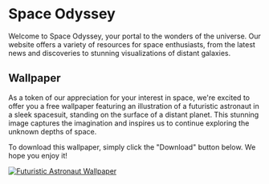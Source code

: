 <!--font:Poppins-->

# Space Odyssey

Welcome to Space Odyssey, your portal to the wonders of the universe. Our website offers a variety of resources for space enthusiasts, from the latest news and discoveries to stunning visualizations of distant galaxies.

## Wallpaper

As a token of our appreciation for your interest in space, we're excited to offer you a free wallpaper featuring an illustration of a futuristic astronaut in a sleek spacesuit, standing on the surface of a distant planet. This stunning image captures the imagination and inspires us to continue exploring the unknown depths of space.

To download this wallpaper, simply click the "Download" button below. We hope you enjoy it!

[![Futuristic Astronaut Wallpaper](https://example.com/futuristic-astronaut-wallpaper.jpg)](https://example.com/futuristic-astronaut-wallpaper.jpg "Download Futuristic Astronaut Wallpaper")

<!--

Write me markdown content of website with wallpaper:

"An illustration of a futuristic astronaut in a sleek spacesuit, standing on the surface of a distant planet."

The header of the page should not be copy of the text but rather a real content of the website which is using this wallpaper.


---


# Space Odyssey

Welcome to Space Odyssey, your portal to the wonders of the universe. Our website offers a variety of resources for space enthusiasts, from the latest news and discoveries to stunning visualizations of distant galaxies.

## Wallpaper

As a token of our appreciation for your interest in space, we're excited to offer you a free wallpaper featuring an illustration of a futuristic astronaut in a sleek spacesuit, standing on the surface of a distant planet. This stunning image captures the imagination and inspires us to continue exploring the unknown depths of space.

To download this wallpaper, simply click the "Download" button below. We hope you enjoy it!

[![Futuristic Astronaut Wallpaper](https://example.com/futuristic-astronaut-wallpaper.jpg)](https://example.com/futuristic-astronaut-wallpaper.jpg "Download Futuristic Astronaut Wallpaper")


---


Write me a Google font which is best fitting for the website.

Pick from the list:
- Barlow Condensed
- Lato
- Open Sans
- IBM Plex Sans
- Inter
- Cormorant Garamond
- Great Vibes
- Dancing Script
- Lobster
- Cabin
- Cinzel
- Poppins
- Cinzel Decorative
- Roboto
- Montserrat
- Exo 2
- Alegreya
- Orbitron
- Futura
- Raleway
- Creepster
- Playfair Display


Write just the font name nothing else.


---


Poppins

-->
